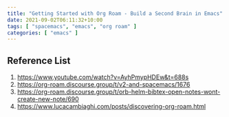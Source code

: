 ```yaml
---
title: "Getting Started with Org Roam - Build a Second Brain in Emacs"
date: 2021-09-02T06:11:32+10:00
tags: [ "spacemacs", "emacs", "org roam" ]
categories: [ "emacs" ]
---
```


## Reference List
1. https://www.youtube.com/watch?v=AyhPmypHDEw&t=688s
2. https://org-roam.discourse.group/t/v2-and-spacemacs/1676
3. https://org-roam.discourse.group/t/orb-helm-bibtex-open-notes-wont-create-new-note/690
4. https://www.lucacambiaghi.com/posts/discovering-org-roam.html

